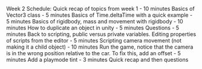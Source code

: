 Week 2 Schedule:
Quick recap of topics from week 1 - 10 minutes
Basics of Vector3 class - 5 minutes
Basics of Time.deltaTime with a quick example - 5 minutes
Basics of rigidbody, mass and movement with rigidbody - 10 minutes 
How to duplicate an object in unity - 5 minutes
Questions - 5 minutes
Back to scripting, public versus private variables. Editing properties of scripts from the editor - 5 minutes
Scripting camera movement (not making it a child object) - 10 minutes
Run the game, notice that the camera is in the wrong position relative to the car. To fix this, add an offset - 5 minutes
Add a playmode tint - 3 minutes
Quick recap and then questions
